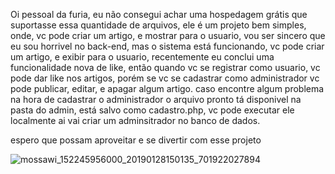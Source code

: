 Oi pessoal da furia, eu não consegui achar uma hospedagem grátis que suportasse essa quantidade de arquivos, ele é um projeto bem simples, onde, vc pode criar um artigo, e mostrar para o usuario, vou ser sincero que eu sou horrivel no back-end, mas o sistema está funcionando, vc pode criar um artigo, e exibir para o usuario, recentemente eu conclui uma funcionalidade nova de like, então quando vc se registrar como usuario, vc pode dar like nos artigos, porém se vc se cadastrar como administrador vc pode publicar, editar, e apagar algum artigo. caso encontre algum problema na hora de cadastrar o administrador o arquivo pronto tá disponivel na pasta do admin, está salvo como cadastro.php, vc pode executar ele localmente ai vai criar um adminsitrador no banco de dados.

espero que possam aproveitar e se divertir com esse projeto



![mossawi_152245956000_20190128150135_701922027894](https://github.com/user-attachments/assets/145f7ebe-2066-41b1-b31e-5873a067d854)

